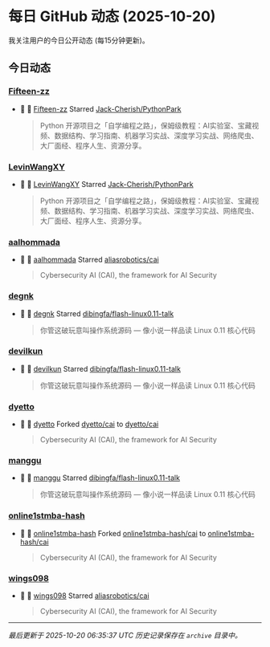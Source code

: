 # 每日 GitHub 动态 (2025-10-20)

我关注用户的今日公开动态 (每15分钟更新)。

## 今日动态

### [Fifteen-zz](https://github.com/Fifteen-zz)
- 🌟 👤 [Fifteen-zz](https://github.com/Fifteen-zz) Starred [Jack-Cherish/PythonPark](https://github.com/Jack-Cherish/PythonPark)
  > Python 开源项目之「自学编程之路」，保姆级教程：AI实验室、宝藏视频、数据结构、学习指南、机器学习实战、深度学习实战、网络爬虫、大厂面经、程序人生、资源分享。

### [LevinWangXY](https://github.com/LevinWangXY)
- 🌟 👤 [LevinWangXY](https://github.com/LevinWangXY) Starred [Jack-Cherish/PythonPark](https://github.com/Jack-Cherish/PythonPark)
  > Python 开源项目之「自学编程之路」，保姆级教程：AI实验室、宝藏视频、数据结构、学习指南、机器学习实战、深度学习实战、网络爬虫、大厂面经、程序人生、资源分享。

### [aalhommada](https://github.com/aalhommada)
- 🌟 👤 [aalhommada](https://github.com/aalhommada) Starred [aliasrobotics/cai](https://github.com/aliasrobotics/cai)
  > Cybersecurity AI (CAI), the framework for AI Security

### [degnk](https://github.com/degnk)
- 🌟 👤 [degnk](https://github.com/degnk) Starred [dibingfa/flash-linux0.11-talk](https://github.com/dibingfa/flash-linux0.11-talk)
  > 你管这破玩意叫操作系统源码 — 像小说一样品读 Linux 0.11 核心代码

### [devilkun](https://github.com/devilkun)
- 🌟 👤 [devilkun](https://github.com/devilkun) Starred [dibingfa/flash-linux0.11-talk](https://github.com/dibingfa/flash-linux0.11-talk)
  > 你管这破玩意叫操作系统源码 — 像小说一样品读 Linux 0.11 核心代码

### [dyetto](https://github.com/dyetto)
- 🍴 👤 [dyetto](https://github.com/dyetto) Forked [dyetto/cai](https://github.com/dyetto/cai) to [dyetto/cai](https://github.com/dyetto/cai)
  > Cybersecurity AI (CAI), the framework for AI Security

### [manggu](https://github.com/manggu)
- 🌟 👤 [manggu](https://github.com/manggu) Starred [dibingfa/flash-linux0.11-talk](https://github.com/dibingfa/flash-linux0.11-talk)
  > 你管这破玩意叫操作系统源码 — 像小说一样品读 Linux 0.11 核心代码

### [online1stmba-hash](https://github.com/online1stmba-hash)
- 🍴 👤 [online1stmba-hash](https://github.com/online1stmba-hash) Forked [online1stmba-hash/cai](https://github.com/online1stmba-hash/cai) to [online1stmba-hash/cai](https://github.com/online1stmba-hash/cai)
  > Cybersecurity AI (CAI), the framework for AI Security

### [wings098](https://github.com/wings098)
- 🌟 👤 [wings098](https://github.com/wings098) Starred [aliasrobotics/cai](https://github.com/aliasrobotics/cai)
  > Cybersecurity AI (CAI), the framework for AI Security


---
*最后更新于 2025-10-20 06:35:37 UTC*
*历史记录保存在 `archive` 目录中。*
